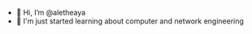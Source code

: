 - 👋 Hi, I’m @aletheaya
- 🌱 I'm just started learning about computer and network engineering 


<!---
aletheaya/aletheaya is a ✨ special ✨ repository because its `README.md` (this file) appears on your GitHub profile.
You can click the Preview link to take a look at your changes.
--->
